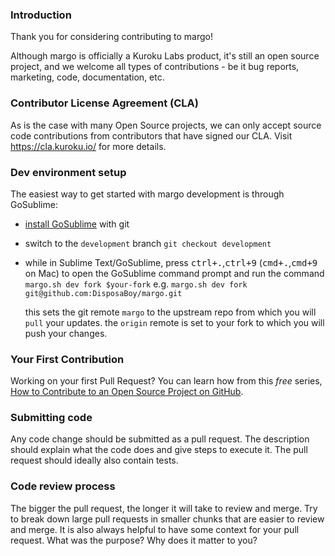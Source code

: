 ### Introduction

Thank you for considering contributing to margo!

Although margo is officially a Kuroku Labs product, it's still an open source project, and we welcome all types of contributions - be it bug reports, marketing, code, documentation, etc.


### Contributor License Agreement (CLA)

As is the case with many Open Source projects, we can only accept source code contributions from contributors that have signed our CLA. Visit https://cla.kuroku.io/ for more details.

### Dev environment setup

The easiest way to get started with margo development is through GoSublime:

* [install GoSublime](https://github.com/DisposaBoy/GoSublime#installation) with git
* switch to the `development` branch `git checkout development`
* while in Sublime Text/GoSublime, press <kbd>ctrl+.</kbd>,<kbd>ctrl+9</kbd> (<kbd>cmd+.</kbd>,<kbd>cmd+9</kbd> on Mac) to open the GoSublime command prompt and run the command `margo.sh dev fork $your-fork` e.g. `margo.sh dev fork git@github.com:DisposaBoy/margo.git`

  this sets the git remote `margo` to the upstream repo from which you will `pull` your updates.
  the `origin` remote is set to your fork to which you will push your changes.

### Your First Contribution

Working on your first Pull Request? You can learn how from this *free* series, [How to Contribute to an Open Source Project on GitHub](https://egghead.io/series/how-to-contribute-to-an-open-source-project-on-github).

### Submitting code

Any code change should be submitted as a pull request. The description should explain what the code does and give steps to execute it. The pull request should ideally also contain tests.

### Code review process

The bigger the pull request, the longer it will take to review and merge. Try to break down large pull requests in smaller chunks that are easier to review and merge.
It is also always helpful to have some context for your pull request. What was the purpose? Why does it matter to you?




<!-- This `CONTRIBUTING.md` is based on @nayafia's template https://github.com/nayafia/contributing-template -->
